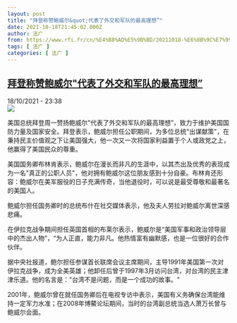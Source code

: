```yaml
---
layout: post
title: "拜登称赞鲍威尔&quot;代表了外交和军队的最高理想”"
date: 2021-10-18T21:45:02.000Z
author: 法广
from: https://www.rfi.fr/cn/%E4%B8%AD%E5%9B%BD/20211018-%E6%8B%9C%E7%99%BB%E7%A7%B0%E8%B5%9E%E9%B2%8D%E5%A8%81%E5%B0%94-%E4%BB%A3%E8%A1%A8%E4%BA%86%E5%A4%96%E4%BA%A4%E5%92%8C%E5%86%9B%E9%98%9F%E7%9A%84%E6%9C%80%E9%AB%98%E7%90%86%E6%83%B3
tags: [ 法广 ]
categories: [ 法广 ]
---
```

<!--1634593502000-->
[拜登称赞鲍威尔&quot;代表了外交和军队的最高理想”](https://www.rfi.fr/cn/%E4%B8%AD%E5%9B%BD/20211018-%E6%8B%9C%E7%99%BB%E7%A7%B0%E8%B5%9E%E9%B2%8D%E5%A8%81%E5%B0%94-%E4%BB%A3%E8%A1%A8%E4%BA%86%E5%A4%96%E4%BA%A4%E5%92%8C%E5%86%9B%E9%98%9F%E7%9A%84%E6%9C%80%E9%AB%98%E7%90%86%E6%83%B3)
------

<div>
<div>18/10/2021 - 23:38</div><img src="https://s.rfi.fr/media/display/b7c6583c-305b-11ec-a326-005056a90284/2021-10-18T134207Z_637383670_RC2IIX5DPR7O_RTRMADP_3_USA-POWELL.JPG"><div >                    <p>美国总统拜登周一赞扬鲍威尔"代表了外交和军队的最高理想”，致力于维护美国国防力量及国家安全。拜登表示，鲍威尔担任公职期间，为多位总统"出谋献策"，在秉持民主价值观之下让美国强大，他一次又一次将国家利益置于个人或政党之上，他赢得了美国民众的尊重。</p><p>美国国务卿布林肯表示，鲍威尔在漫长而非凡的生涯中，以其杰出及优秀的表现成为一名"真正的公职人员"，他对拥有鲍威尔这位朋友感到十分自豪。布林肯还形容：鲍威尔在美军服役的日子充满传奇，当他退役时，可以说是最受尊敬和最著名的美国人。</p><p>鲍威尔担任国务卿时的总统布什在社交媒体表示，他及夫人劳拉对鲍威尔离世深感悲痛。</p><p>在伊拉克战争期间担任英国首相的布莱尔表示，鲍威尔是“美国军事和政治领导层中的杰出人物”，“为人正直，能力非凡。他热情富有幽默感，也是一位很好的合作伙伴。</p><p>据中央社报道，鲍尔担任参谋首长联席会议主席期间，主导1991年美国第一次对伊拉克战争，成为全美英雄；他卸任后曾于1997年3月访问台湾，对台湾的民主津津乐道。他的名言是："台湾不是问题，而是一个成功的故事。"</p><p>2001年，鲍威尔曾在就任国务卿后在电视专访中表示，美国有义务确保台湾能维持一定军力水准；在2008年博鰲论坛期间，当时的台湾副总统当选人萧万长曾与鲍威尔会面。</p>                                            <div data-selfpromo-newsletter>    </div>    <div data-selfpromo-app>    </div>                </div>
</div>
